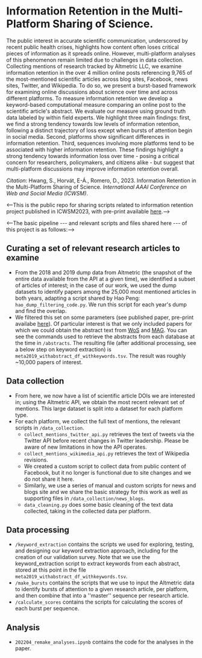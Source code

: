 # Information Retention in the Multi-Platform Sharing of Science.

The public interest in accurate scientific communication, underscored by recent public health crises, highlights how content often loses critical pieces of information as it spreads online. However, multi-platform analyses of this phenomenon remain limited due to challenges in data collection. Collecting mentions of research tracked by Altmetric LLC, we examine information retention in the over 4 million online posts referencing 9,765 of the most-mentioned scientific articles across blog sites, Facebook, news sites, Twitter, and Wikipedia. To do so, we present a burst-based framework for examining online discussions about science over time and across different platforms. To measure information retention we develop a keyword-based computational measure comparing an online post to the scientific article's abstract. We evaluate our measure using ground truth data labeled by within field experts. We highlight three main findings: first, we find a strong tendency towards low levels of information retention, following a distinct trajectory of loss except when bursts of attention begin in social media. Second, platforms show significant differences in information retention. Third, sequences involving more platforms tend to be associated with higher information retention. These findings highlight a strong tendency towards information loss over time - posing a critical concern for researchers, policymakers, and citizens alike - but suggest that multi-platform discussions may improve information retention overall.

*Citation*: Hwang, S., Horvát, E-Á., Romero, D., 2023. Information Retention in the Multi-Platform Sharing of Science. *International AAAI Conference on Web and Social Media (ICWSM)*.

<--This is the public repo for sharing scripts related to information retention project published in ICWSM2023, with pre-print available [here](https://arxiv.org/abs/2207.13815).-->

<--The basic pipeline --- and relevant scripts and files shared here --- of this project is as follows:-->

## Curating a set of relevant research articles to examine
* From the 2018 and 2019 dump data from Altmetric (the snapshot of the entire data available from the API at a given time), we identified a subset of articles of interest; in the case of our work, we used the dump datasets to identify papers among the 25,000 most mentioned articles in both years, adapting a script shared by Hao Peng: `hao_dump_filtering_code.py`. We run this script for each year's dump and find the overlap. 
* We filtered this set on some parameters (see published paper, pre-print availabe [here](https://arxiv.org/abs/2207.13815)). Of particular interest is that we only included papers for which we could obtain the abstract text from [WoS](https://clarivate.com/webofsciencegroup/solutions/web-of-science/) and [MAG](https://microsoft.com/en-us/research/project/microsoft-academic-graph/). You can see the commands used to retrieve the abstracts from each database at the time in `/abstracts`. The resulting file (after additional processing, see a below step on keyword extraction) is `meta2019_withabstract_df_withkeywords.tsv`. The result was roughly ~10,000 papers of interest.

## Data collection
* From here, we now have a list of scientific article DOIs we are interested in; using the Altmetric API, we obtain the most recent relevant set of mentions. This large dataset is split into a dataset for each platform type.
* For each platform, we collect the full text of mentions, the relevant scripts in `/data_collection`.
    * `collect_mentions_twitter_api.py` retrieves the text of tweets via the Twitter API before recent changes in Twitter leadership. Please be aware of new limitations in how the API operates.
    * `collect_mentions_wikimedia_api.py` retrieves the text of Wikipedia revisions.
    * We created a custom script to collect data from public content of Facebook, but it no longer is functional due to site changes and we do not share it here. 
    * Similarly, we use a series of manual and custom scripts for news and blogs site and we share the basic strategy for this work as well as supporting files in `/data_collection/news_blogs`.
    * `data_cleaning.py` does some basic cleaning of the text data collected, taking in the collected data per platform.

## Data processing
* `/keyword_extraction` contains the scripts we used for exploring, testing, and designing our keyword extraction approach, including for the creation of our validation survey. Note that we use the keyword_extraction script to extract keywords from each abstract, stored at this point in the file `meta2019_withabstract_df_withkeywords.tsv`.
* `/make_bursts` contains the scripts that we use to input the Altmetric data to identify bursts of attention to a given research article, per platform, and then combine that into a ''master'' sequence per research article.
* `/calculate_scores` contains the scripts for calculating the scores of each burst per sequence.

## Analysis
* `202204_remake_analyses.ipynb` contains the code for the analyses in the paper.



